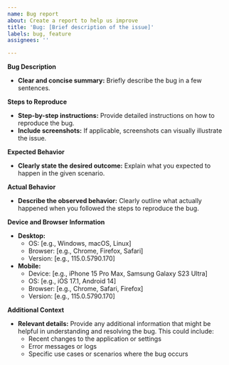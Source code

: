 ```yaml
---
name: Bug report
about: Create a report to help us improve
title: 'Bug: [Brief description of the issue]'
labels: bug, feature
assignees: ''

---
```


**Bug Description**

* **Clear and concise summary:** Briefly describe the bug in a few sentences.

**Steps to Reproduce**

* **Step-by-step instructions:** Provide detailed instructions on how to reproduce the bug.
* **Include screenshots:** If applicable, screenshots can visually illustrate the issue.

**Expected Behavior**

* **Clearly state the desired outcome:** Explain what you expected to happen in the given scenario.

**Actual Behavior**

* **Describe the observed behavior:** Clearly outline what actually happened when you followed the steps to reproduce the bug.

**Device and Browser Information**

* **Desktop:**
    * OS: [e.g., Windows, macOS, Linux]
    * Browser: [e.g., Chrome, Firefox, Safari]
    * Version: [e.g., 115.0.5790.170]
* **Mobile:**
    * Device: [e.g., iPhone 15 Pro Max, Samsung Galaxy S23 Ultra]
    * OS: [e.g., iOS 17.1, Android 14]
    * Browser: [e.g., Chrome, Safari, Firefox]
    * Version: [e.g., 115.0.5790.170]

**Additional Context**

* **Relevant details:** Provide any additional information that might be helpful in understanding and resolving the bug. This could include:
    * Recent changes to the application or settings
    * Error messages or logs
    * Specific use cases or scenarios where the bug occurs
